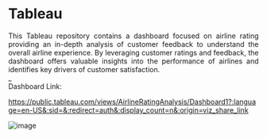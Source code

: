 # Tableau
<div align = "justify">
This Tableau repository contains a dashboard focused on airline rating providing an in-depth analysis of customer feedback to understand the overall airline experience. By leveraging customer ratings and feedback, the dashboard offers valuable insights into the performance of airlines and identifies key drivers of customer satisfaction.
</div>
_
<div align = "justify">
Dashboard Link: 

https://public.tableau.com/views/AirlineRatingAnalysis/Dashboard1?:language=en-US&:sid=&:redirect=auth&:display_count=n&:origin=viz_share_link
</div>

![image](https://github.com/user-attachments/assets/2396230b-d065-412a-bb1d-034a3a935cf3)
